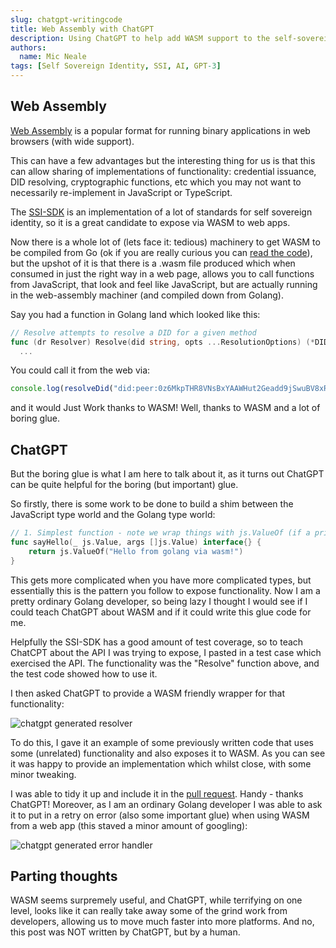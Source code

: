 ```yaml
---
slug: chatgpt-writingcode
title: Web Assembly with ChatGPT
description: Using ChatGPT to help add WASM support to the self-sovereign identity SDK
authors:
  name: Mic Neale
tags: [Self Sovereign Identity, SSI, AI, GPT-3]
---
```


<head>
  <meta property="og:title" content="Web Assembly with ChatGPT" />
  <meta property="og:url" content='https://developer.tbd.website/blog/chatgpt-writingcode' />
   <meta name="twitter:card" content="summary" />
  <meta name="twitter:site" content="@tbddev" />
  <meta name="twitter:title" content="Web Assembly with ChatGPT" />
  <meta name="twitter:description" content="Using ChatGPT to help add WASM support to the self-sovereign identity SDK" />
  <link rel="apple-touch-icon" href="https://developer.tbd.website/img/tbd-fav-icon-main.png" />
</head>


## Web Assembly

[Web Assembly](https://webassembly.org/) is a popular format for running binary applications in web browsers (with wide support).

This can have a few advantages but the interesting thing for us is that this can allow sharing of implementations of functionality: credential issuance, DID resolving, cryptographic functions, etc which you may not want to necessarily re-implement in JavaScript or TypeScript.

The [SSI-SDK](https://github.com/TBD54566975/ssi-sdk) is an implementation of a lot of standards for self sovereign identity, so it is a great candidate to expose via WASM to web apps. 

<!--truncate-->

Now there is a whole lot of (lets face it: tedious) machinery to get WASM to be compiled from Go (ok if you are really curious you can [read the code](https://github.com/TBD54566975/ssi-sdk/pull/265/)), but the upshot of it is that there is a .wasm file produced which when consumed in just the right way in a web page, allows you to call functions from JavaScript, that look and feel like JavaScript, but are actually running in the web-assembly machiner (and compiled down from Golang).

Say you had a function in Golang land which looked like this: 

```go
// Resolve attempts to resolve a DID for a given method
func (dr Resolver) Resolve(did string, opts ...ResolutionOptions) (*DIDResolutionResult, error) {
  ...
```

You could call it from the web via:
```javascript
console.log(resolveDid("did:peer:0z6MkpTHR8VNsBxYAAWHut2Geadd9jSwuBV8xRoAnwWsdvktH"));
```

and it would Just Work thanks to WASM! 
Well, thanks to WASM and a lot of boring glue. 


## ChatGPT

But the boring glue is what I am here to talk about it, as it turns out ChatGPT can be quite helpful for the boring (but important) glue. 

So firstly, there is some work to be done to build a shim between the JavaScript type world and the Golang type world: 

```go
// 1. Simplest function - note we wrap things with js.ValueOf (if a primitive you don't technically need to)
func sayHello(_ js.Value, args []js.Value) interface{} {
	return js.ValueOf("Hello from golang via wasm!")
}
```

This gets more complicated when you have more complicated types, but essentially this is the pattern you follow to expose functionality. Now I am a pretty ordinary Golang developer, so being lazy I thought I would see if I could teach ChatGPT about WASM and if it could write this glue code for me. 

Helpfully the SSI-SDK has a good amount of test coverage, so to teach ChatCPT about the API I was trying to expose, I pasted in a test case which exercised the API. The functionality was the "Resolve" function above, and the test code showed how to use it. 

I then asked ChatGPT to provide a WASM friendly wrapper for that functionality:


![chatgpt generated resolver](/img/chatgpt_resolver.png)

To do this, I gave it an example of some previously written code that uses some (unrelated) functionality and also exposes it to WASM. As you can see it was happy to provide an implementation which whilst close, with some minor tweaking. 

I was able to tidy it up and include it in the [pull request](https://github.com/TBD54566975/ssi-sdk/pull/265). Handy - thanks ChatGPT!
Moreover, as I am an ordinary Golang developer I was able to ask it to put in a retry on error (also some important glue) when using WASM from a web app (this staved a minor amount of googling): 


![chatgpt generated error handler](/img/chatgpt_error.png)


## Parting thoughts

WASM seems surpremely useful, and ChatGPT, while terrifying on one level, looks like it can really take away some of the grind work from developers, allowing us to move much faster into more platforms. And no, this post was NOT written by ChatGPT, but by a human.
